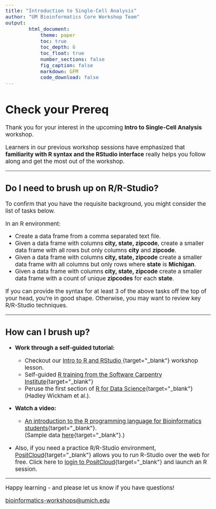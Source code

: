 ```yaml
---
title: "Introduction to Single-Cell Analysis"
author: "UM Bioinformatics Core Workshop Team"
output:
        html_document:
            theme: paper
            toc: true
            toc_depth: 6
            toc_float: true
            number_sections: false
            fig_caption: false
            markdown: GFM
            code_download: false
---
```

<style type="text/css">
body{ /* Normal  */
      font-size: 14pt;
  }
</style>
# Check your Prereq

Thank you for your interest in the upcoming **Intro to Single-Cell Analysis** workshop. 


Learners in our previous workshop sessions have emphasized that **familiarity with R syntax and the RStudio interface** really helps you follow along and get the most out of the workshop.

---

## Do I need to brush up on R/R-Studio?

To confirm that you have the requisite background, you might consider the list of tasks below.

In an R environment:

- Create a data frame from a comma separated text file.
- Given a data frame with columns **city, state, zipcode**, create a smaller data frame with all rows but only columns **city** and **zipcode**.
- Given a data frame with columns **city, state, zipcode** create a smaller data frame with all columns but only rows where **state** is **Michigan**.
- Given a data frame with columns **city, state, zipcode** create a smaller data frame with a count of unique **zipcodes** for each **state**.


If you can provide the syntax for at least 3 of the above tasks off the top of your head, you’re in good shape. Otherwise, you may want to review key R/R-Studio techniques.

---

## How can I brush up?

- **Work through a self-guided tutorial:**
  - Checkout our [Intro to R and RStudio ](https://umich-brcf-bioinf.github.io/workshop-intro-r-rstudio/main/html/r-01-introduction.html){target="_blank"} workshop lesson.
  - Self-guided [R training from the Software Carpentry Institute](https://software-carpentry.org/lessons/){target="_blank"}
  - Peruse the first section of [R for Data Science](https://r4ds.hadley.nz/data-visualize){target="_blank"} (Hadley Wickham et al.).

  
- **Watch a video:**
  - [An introduction to the R programming language for Bioinformatics students](https://www.youtube.com/watch?v=bekFrlW0gww){target="_blank"}.<br/>
    (Sample data [here](https://drive.google.com/drive/folders/1mOCELXFb-b91C9mvfb2zD9nUTvNqqihO?usp=share_link){target="_blank"}.)

- Also, if you need a practice R/R-Studio environment, [PositCloud](https://posit.cloud/){target="_blank"} allows you to run R-Studio over the web for free. Click here to [login to PositCloud](https://posit.cloud/content/10156998){target="_blank"} and launch an R session.

---

Happy learning - and please let us know if you have questions!

[bioinformatics-workshops@umich.edu](mailto:bioinformatics-workshops@umich.edu)
